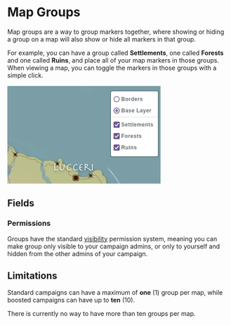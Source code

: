 # Map Groups

Map groups are a way to group markers together, where showing or hiding a group on a map will also show or hide all markers in that group.

For example, you can have a group called **Settlements**, one called **Forests** and one called **Ruins**, and place all of your map markers in those groups. When viewing a map, you can toggle the markers in those groups with a simple click.


![Map group togglers](img/map-group-toggle.png)

## Fields

### Permissions

Groups have the standard [visibility](/advanced/visibility) permission system, meaning you can make group only visible to your campaign admins, or only to yourself and hidden from the other admins of your campaign.

## Limitations

Standard campaigns can have a maximum of **one** (1) group per map, while boosted campaigns can have up to **ten** (10).

There is currently no way to have more than ten groups per map.
